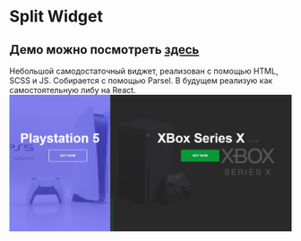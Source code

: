 # Split Widget
## Демо можно посмотреть [здесь](https://xellamay.github.io/split_page)
Небольшой самодостаточный виджет, реализован с помощью HTML, SCSS и JS. Собирается с помощью Parsel. В будущем реализую как самостоятельную либу на React.
![скриншот](src/img/Screenshot_1.jpg)